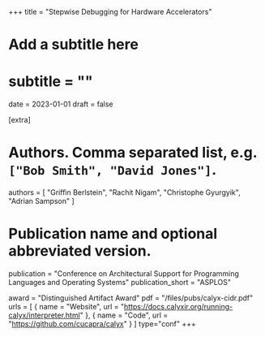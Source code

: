 +++
title = "Stepwise Debugging for Hardware Accelerators"
# Add a subtitle here
# subtitle = ""
date = 2023-01-01
draft = false

[extra]
# Authors. Comma separated list, e.g. `["Bob Smith", "David Jones"]`.
authors = [
  "Griffin Berlstein",
  "Rachit Nigam",
  "Christophe Gyurgyik",
  "Adrian Sampson"
]

# Publication name and optional abbreviated version.
publication = "Conference on Architectural Support for Programming Languages and Operating Systems"
publication_short = "ASPLOS"

award = "Distinguished Artifact Award"
pdf = "/files/pubs/calyx-cidr.pdf"
urls = [
  { name = "Website", url = "https://docs.calyxir.org/running-calyx/interpreter.html" },
  { name = "Code", url = "https://github.com/cucapra/calyx" }
]
type="conf"
+++
